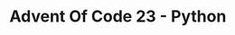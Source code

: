 <!-- ----------------------------------------------------------------------- -->

# Advent Of Code 23 - Python
